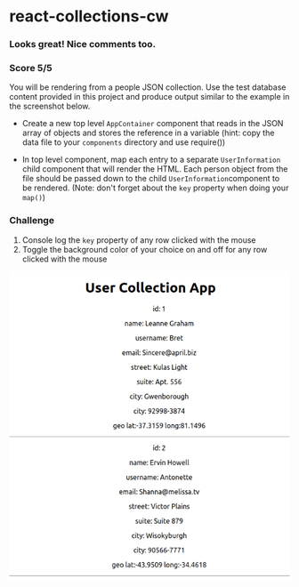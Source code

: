 # react-collections-cw
### Looks great! Nice comments too.
### Score 5/5
You will be rendering from a people JSON collection. Use the test database content provided in this project and produce output similar to the example in the screenshot below.

- Create a new top level `AppContainer` component that reads in the JSON array of objects and stores the reference in a variable (hint: copy the data file to your `components` directory and use require())

- In top level component, map each entry to a separate `UserInformation` child component that will render the HTML. Each person object from the file should be passed down to the child `UserInformation`component to be rendered. (Note: don't forget about the `key` property when doing your `map()`)

### Challenge
1) Console log the `key` property of any row clicked with the mouse
2) Toggle the background color of your choice on and off for any row clicked with the mouse

![Sample Output](./2019-04-03_cw.png)
